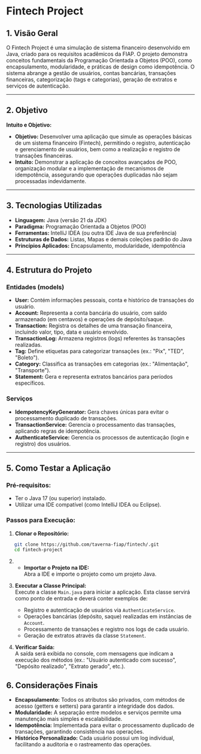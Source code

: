 # Fintech Project

## 1. Visão Geral

O Fintech Project é uma simulação de sistema financeiro desenvolvido em Java, criado para os requisitos acadêmicos da FIAP. O projeto demonstra conceitos fundamentais da Programação Orientada a Objetos (POO), como encapsulamento, modularidade, e práticas de design como idempotência. O sistema abrange a gestão de usuários, contas bancárias, transações financeiras, categorização (tags e categorias), geração de extratos e serviços de autenticação.

---

## 2. Objetivo

**Intuito e Objetivo:**
- **Objetivo:** Desenvolver uma aplicação que simule as operações básicas de um sistema financeiro (Fintech), permitindo o registro, autenticação e gerenciamento de usuários, bem como a realização e registro de transações financeiras.
- **Intuito:** Demonstrar a aplicação de conceitos avançados de POO, organização modular e a implementação de mecanismos de idempotência, assegurando que operações duplicadas não sejam processadas indevidamente.

---

## 3. Tecnologias Utilizadas

- **Linguagem:** Java (versão 21 da JDK)
- **Paradigma:** Programação Orientada a Objetos (POO)
- **Ferramentas:** IntelliJ IDEA (ou outra IDE Java de sua preferência)
- **Estruturas de Dados:** Listas, Mapas e demais coleções padrão do Java
- **Princípios Aplicados:** Encapsulamento, modularidade, idempotência

---

## 4. Estrutura do Projeto

### Entidades (models)
- **User:** Contém informações pessoais, conta e histórico de transações do usuário.
- **Account:** Representa a conta bancária do usuário, com saldo armazenado (em centavos) e operações de depósito/saque.
- **Transaction:** Registra os detalhes de uma transação financeira, incluindo valor, tipo, data e usuário envolvido.
- **TransactionLog:** Armazena registros (logs) referentes às transações realizadas.
- **Tag:** Define etiquetas para categorizar transações (ex.: "Pix", "TED", "Boleto").
- **Category:** Classifica as transações em categorias (ex.: "Alimentação", "Transporte").
- **Statement:** Gera e representa extratos bancários para períodos específicos.

### Serviços
- **IdempotencyKeyGenerator:** Gera chaves únicas para evitar o processamento duplicado de transações.
- **TransactionService:** Gerencia o processamento das transações, aplicando regras de idempotência.
- **AuthenticateService:** Gerencia os processos de autenticação (login e registro) dos usuários.

---

## 5. Como Testar a Aplicação

### Pré-requisitos:
- Ter o Java 17 (ou superior) instalado.
- Utilizar uma IDE compatível (como IntelliJ IDEA ou Eclipse).

### Passos para Execução:
1. **Clonar o Repositório:**
```sh
   git clone https://github.com/taverna-fiap/fintech/.git
   cd fintech-project
```

2. - **Importar o Projeto na IDE:**  
     Abra a IDE e importe o projeto como um projeto Java.

3. **Executar a Classe Principal:**  
   Execute a classe `Main.java` para iniciar a aplicação. Esta classe servirá como ponto de entrada e deverá conter exemplos de:
    - Registro e autenticação de usuários via `AuthenticateService`.
    - Operações bancárias (depósito, saque) realizadas em instâncias de `Account`.
    - Processamento de transações e registro nos logs de cada usuário.
    - Geração de extratos através da classe `Statement`.

4. **Verificar Saída:**  
   A saída será exibida no console, com mensagens que indicam a execução dos métodos (ex.: "Usuário autenticado com sucesso", "Depósito realizado", "Extrato gerado", etc.).

## 6. Considerações Finais

- **Encapsulamento:** Todos os atributos são privados, com métodos de acesso (getters e setters) para garantir a integridade dos dados.
- **Modularidade:** A separação entre modelos e serviços permite uma manutenção mais simples e escalabilidade.
- **Idempotência:** Implementada para evitar o processamento duplicado de transações, garantindo consistência nas operações.
- **Histórico Personalizado:** Cada usuário possui um log individual, facilitando a auditoria e o rastreamento das operações.
